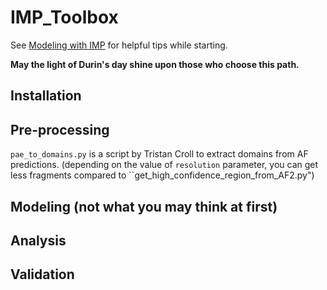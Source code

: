 # IMP_Toolbox

See [Modeling with IMP](https://docs.google.com/document/d/1gaG83RsEBQNemuWwhra0TP0c0jg_WwdeZI1yD_S3RPQ/edit?usp=sharing) for helpful tips while starting. 

**May the light of Durin's day shine upon those who choose this path.**

## Installation

## Pre-processing
``pae_to_domains.py`` is a script by Tristan Croll to extract domains from AF predictions. (depending on the value of ``resolution`` parameter, you can get less fragments compared to ``get_high_confidence_region_from_AF2.py")

## Modeling (not what you may think at first)

## Analysis

## Validation


